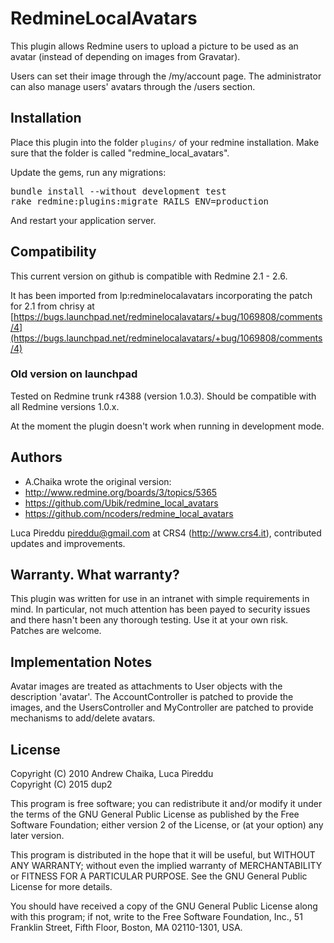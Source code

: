 # RedmineLocalAvatars

This plugin allows Redmine users to upload a picture to be used as
an avatar (instead of depending on images from Gravatar).

Users can set their image through the /my/account page.  The administrator
can also manage users' avatars through the /users section.

## Installation

Place this plugin into the folder `plugins/` of your redmine installation. Make sure that the folder is called "redmine_local_avatars".

Update the gems, run any migrations:

<pre>
bundle install --without development test
rake redmine:plugins:migrate RAILS_ENV=production
</pre>

And restart your application server.


## Compatibility

This current version on github is compatible with Redmine 2.1 - 2.6.

It has been imported from lp:redminelocalavatars
incorporating the patch for 2.1 from chrisy at [https://bugs.launchpad.net/redminelocalavatars/+bug/1069808/comments/4](https://bugs.launchpad.net/redminelocalavatars/+bug/1069808/comments/4)

### Old version on launchpad
Tested on Redmine trunk r4388	(version 1.0.3).  Should be compatible with
all Redmine versions 1.0.x.

At the moment the plugin doesn't work when running in development mode.

## Authors

* A.Chaika wrote the original version:
* http://www.redmine.org/boards/3/topics/5365
* https://github.com/Ubik/redmine_local_avatars
* https://github.com/ncoders/redmine_local_avatars

Luca Pireddu <pireddu@gmail.com> at CRS4 (http://www.crs4.it), 
contributed updates and improvements.


## Warranty.  What warranty?

This plugin was written for use in an intranet with simple requirements in 
mind.  In particular, not much attention has been payed to security issues 
and there hasn't been any thorough testing.  Use it at your own risk.  
Patches are welcome.


## Implementation Notes

Avatar images are treated as attachments to User objects 
with the description 'avatar'.  The AccountController is patched
to provide the images, and the UsersController and MyController are
patched to provide mechanisms to add/delete avatars.


## License

Copyright (C) 2010 Andrew Chaika, Luca Pireddu  
Copyright (C) 2015 dup2

This program is free software; you can redistribute it and/or
modify it under the terms of the GNU General Public License
as published by the Free Software Foundation; either version 2
of the License, or (at your option) any later version.

This program is distributed in the hope that it will be useful,
but WITHOUT ANY WARRANTY; without even the implied warranty of
MERCHANTABILITY or FITNESS FOR A PARTICULAR PURPOSE.  See the
GNU General Public License for more details.

You should have received a copy of the GNU General Public License
along with this program; if not, write to the Free Software
Foundation, Inc., 51 Franklin Street, Fifth Floor, Boston, MA  02110-1301, USA.
